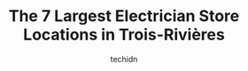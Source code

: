 ---
layout: ampstory
image: https://i0.wp.com/www.auto.or.id/wp-content/uploads/2023/06/steve-lampron-c3a9lectrique-0-trois-rivic3a8res-1686326478.jpeg?resize=640,853
author: techidn
featured: false
description: Trois-Rivières, Quebec, Canada is a haven for Electrician enthusiasts, boasting an impressive array of 7 top-notch establishments. Whether youre a seasoned connoisseur or simply curious to
title: The 7 Largest Electrician Store Locations in Trois-Rivières
cover:
   title: The 7 Largest Electrician Store Locations in Trois-Rivières
   subtitle: AUTO.OR.ID
   background: https://www.auto.or.id/wp-content/uploads/2023/06/steve-lampron-c3a9lectrique-0-trois-rivic3a8res-1686326478.jpeg

pages: 
 - layout: thirds
   top: <h1>#1 Villeneuve Electrique</h1>
   bottom: "<p>WAY TOO EXPENSIVE FOR THE LITTLE SERVICE$210 for 5 minutes at home. We are told that it is +/- $90/h, but what no one mentions is that it charges a minimum of 1h30 when l</p>"
   background: https://www.auto.or.id/wp-content/uploads/2023/06/steve-lampron-c3a9lectrique-1-trois-rivic3a8res-1686326480.png
   backgroundblur: true
 - layout: thirds
   top: <h1>#2 Arno Electrique Ltee</h1>
   bottom: "<p>2300 Bd des Récollets, Trois-Rivières, QC G8Z 3X5, Canada</p>"
   background: https://www.auto.or.id/wp-content/uploads/2023/06/steve-lampron-c3a9lectrique-2-trois-rivic3a8res-1686326481.jpeg
   cta:
      link: https://www.auto.or.id/the-7-largest-electrician-store-locations-in-trois-rivieres/
      text: The 7 Largest Electrician Store Locations in Trois-Rivières
 - layout: thirds
   top: <h1>#3 AS Électrique inc.</h1>
   bottom: "<p>608 Rue Gervais, Trois-Rivières, QC G9A 2P7, Canada</p>"
   background: https://images.unsplash.com/photo-1579124688690-5476c5d01fde?ixlib=rb-4.0.3&ixid=MnwxMjA3fDB8MHxwaG90by1wYWdlfHx8fGVufDB8fHx8&auto=format&fit=crop&w=640&h=853&q=80
   cta:
      link: https://www.auto.or.id/the-7-largest-electrician-store-locations-in-trois-rivieres/
      text: The 7 Largest Electrician Store Locations in Trois-Rivières
 - layout: thirds
   top: <h1>#4 Entreprises Val-Mauricie Electrique Inc</h1>
   bottom: "<p>476 Rue Godin, Trois-Rivières, QC G8Z 3H2, Canada</p>"
   background: https://images.unsplash.com/photo-1629935643068-f5b616b00655?ixlib=rb-4.0.3&ixid=MnwxMjA3fDB8MHxwaG90by1wYWdlfHx8fGVufDB8fHx8&auto=format&fit=crop&w=640&h=853&q=80
   cta:
      link: https://www.auto.or.id/the-7-largest-electrician-store-locations-in-trois-rivieres/
      text: The 7 Largest Electrician Store Locations in Trois-Rivières
 - layout: thirds
   top: <h1>#5 RGF Electrique</h1>
   bottom: "<p>2830 Rue Charbonneau, Trois-Rivières, QC G9A 5C9, Canada</p>"
   background: https://images.unsplash.com/photo-1598560342586-54fac322e093?ixlib=rb-4.0.3&ixid=MnwxMjA3fDB8MHxwaG90by1wYWdlfHx8fGVufDB8fHx8&auto=format&fit=crop&w=640&h=853&q=80
   cta:
      link: https://www.auto.or.id/the-7-largest-electrician-store-locations-in-trois-rivieres/
      text: The 7 Largest Electrician Store Locations in Trois-Rivières
 - layout: thirds
   top: <h1>#6 Steve Lampron Électrique</h1>
   bottom: "<p>360 Pl. Nolin, Trois-Rivières, QC G8T 8B5, Canada</p>"
   background: https://images.unsplash.com/photo-1568616389075-7ec27e747c9a?ixlib=rb-4.0.3&ixid=MnwxMjA3fDB8MHxwaG90by1wYWdlfHx8fGVufDB8fHx8&auto=format&fit=crop&w=640&h=853&q=80
   cta:
      link: https://www.auto.or.id/the-7-largest-electrician-store-locations-in-trois-rivieres/
      text: The 7 Largest Electrician Store Locations in Trois-Rivières
 - layout: thirds
   top: <h1>#7 AF Électrique</h1>
   bottom: "<p>435, de la, Rue de la Sablière, Trois-Rivières, QC G9B 7B2, Canada</p>"
   background: https://images.unsplash.com/photo-1526521403896-a658d847f6fa?ixlib=rb-4.0.3&ixid=MnwxMjA3fDB8MHxwaG90by1wYWdlfHx8fGVufDB8fHx8&auto=format&fit=crop&w=640&h=853&q=80
   cta:
      link: https://www.auto.or.id/the-7-largest-electrician-store-locations-in-trois-rivieres/
      text: The 7 Largest Electrician Store Locations in Trois-Rivières
 - layout: thirds
   middle: Continue reading...
   background: https://images.unsplash.com/photo-1485291571150-772bcfc10da5?ixlib=rb-4.0.3&ixid=MnwxMjA3fDB8MHxwaG90by1wYWdlfHx8fGVufDB8fHx8&auto=format&fit=crop&w=640&h=853&q=80
   cta:
      link: https://www.auto.or.id/the-7-largest-electrician-store-locations-in-trois-rivieres/
      text: The 7 Largest Electrician Store Locations in Trois-Rivières

---